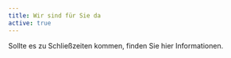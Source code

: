 ```yaml
---
title: Wir sind für Sie da
active: true
---
```


Sollte es zu Schließzeiten kommen, finden Sie hier Informationen. 

